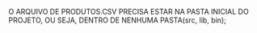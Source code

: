 O ARQUIVO DE PRODUTOS.CSV PRECISA ESTAR NA PASTA INICIAL DO PROJETO, OU SEJA, DENTRO DE NENHUMA PASTA(src, lib, bin);